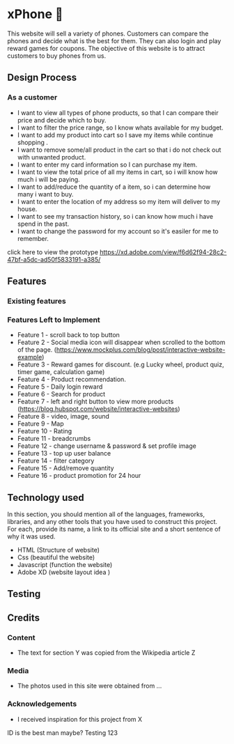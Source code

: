 # xPhone :iphone:

This website will sell a variety of phones. Customers can compare the phones and decide what is the best for them. They can also login and play reward games for coupons. The objective of this website is to attract customers to buy phones from us.

## Design Process

### As a customer

- I want to view all types of phone products, so that I can compare their price and decide which to buy.
- I want to filter the price range, so I know whats available for my budget.
- I want to add my product into cart so I save my items while continue shopping .
- I want to remove some/all product in the cart so that i do not check out with unwanted product.
- I want to enter my card information so I can purchase my item.
- I want to view the total price of all my items in cart, so i will know how much i will be paying.
- I want to add/reduce the quantity of a item, so i can determine how many i want to buy.
- I want to enter the location of my address so my item will deliver to my house.
- I want to see my transaction history, so i can know how much i have spend in the past.
- I want to change the password for my account so it's easiler for me to remember.

click here to view the prototype <u>https://xd.adobe.com/view/f6d62f94-28c2-47bf-a5dc-ad50f5833191-a385/</u>

## Features

### Existing features

### Features Left to Implement

- Feature 1 - scroll back to top button
- Feature 2 - Social media icon will disappear when scrolled to the bottom of the page. (https://www.mockplus.com/blog/post/interactive-website-example)
- Feature 3 - Reward games for discount. (e.g Lucky wheel, product quiz, timer game, calculation game)
- Feature 4 - Product recommendation.
- Feature 5 - Daily login reward
- Feature 6 - Search for product
- Feature 7 - left and right button to view more products (https://blog.hubspot.com/website/interactive-websites)
- Feature 8 - video, image, sound
- Feature 9 - Map
- Feature 10 - Rating
- Feature 11 - breadcrumbs
- Feature 12 - change username & password & set profile image
- Feature 13 - top up user balance
- Feature 14 - filter category
- Feature 15 - Add/remove quantity
- Feature 16 - product promotion for 24 hour

## Technology used

In this section, you should mention all of the languages, frameworks, libraries, and any other tools that you have used to construct this project. For each, provide its name, a link to its official site and a short sentence of why it was used.

<ul>
  <li>HTML (Structure of website)</li>
  <li>Css (beautiful the website)</li>
  <li>Javascript (function the website)</li>
  <li>Adobe XD (website layout idea )</li>
</ul>

## Testing

## Credits

### Content

- The text for section Y was copied from the Wikipedia article Z

### Media

- The photos used in this site were obtained from ...

### Acknowledgements

- I received inspiration for this project from X

ID is the best man maybe? Testing 123
